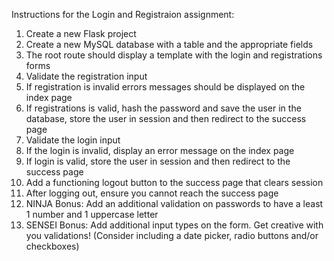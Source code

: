 Instructions for the Login and Registraion assignment:

1. Create a new Flask project
2. Create a new MySQL database with a table and the appropriate fields
3. The root route should display a template with the login and registrations forms
4. Validate the registration input
5. If registration is invalid errors messages should be displayed on the index page
6. If registrations is valid, hash the password and save the user in the database, store the user in session and then redirect to the success page
7. Validate the login input
8. If the login is invalid, display an error message on the index page
9. If login is valid, store the user in session and then redirect to the success page
10. Add a functioning logout button to the success page that clears session
11. After logging out, ensure you cannot reach the success page
12. NINJA Bonus: Add an additional validation on passwords to have a least 1 number and 1 uppercase letter
13. SENSEI Bonus: Add additional input types on the form. Get creative with you validations! (Consider including a date picker, radio buttons and/or checkboxes)